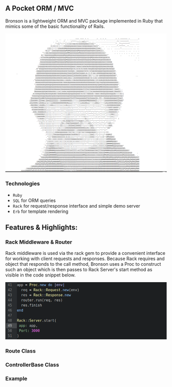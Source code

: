 ## A Pocket ORM / MVC

Bronson is a lightweight ORM and MVC package implemented in Ruby that mimics some of the basic functionality of Rails.

![bronson image][bronson_logo]

### Technologies
- `Ruby`
- `SQL` for ORM queries
- `Rack` for request/response interface and simple demo server
- `Erb` for template rendering

## Features & Highlights:

### Rack Middleware & Router

Rack middleware is used via the rack gem to provide a convenient interface for working with client requests and responses. Because Rack requires and object that responds to the call method, Bronson uses a Proc to construct such an object which is then passes to Rack Server's start method as visible in the code snippet below.

![bronson rack_image][bronson_rack]


### Route Class


### ControllerBase Class





### Example


[bronson_logo]: docs/images/bronson_logo.png
[bronson_rack]: docs/images/rack_proc_server.png

